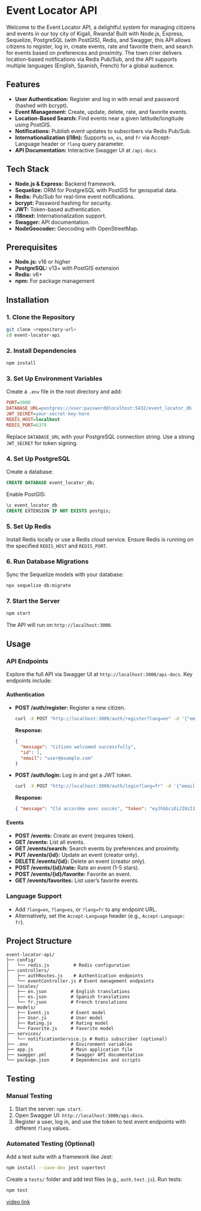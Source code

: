# Event Locator API

Welcome to the Event Locator API, a delightful system for managing citizens and events in our toy city of Kigali, Rwanda! Built with Node.js, Express, Sequelize, PostgreSQL (with PostGIS), Redis, and Swagger, this API allows citizens to register, log in, create events, rate and favorite them, and search for events based on preferences and proximity. The town crier delivers location-based notifications via Redis Pub/Sub, and the API supports multiple languages (English, Spanish, French) for a global audience.

## Features

- **User Authentication:** Register and log in with email and password (hashed with bcrypt).
- **Event Management:** Create, update, delete, rate, and favorite events.
- **Location-Based Search:** Find events near a given latitude/longitude using PostGIS.
- **Notifications:** Publish event updates to subscribers via Redis Pub/Sub.
- **Internationalization (i18n):** Supports `en`, `es`, and `fr` via Accept-Language header or `?lang` query parameter.
- **API Documentation:** Interactive Swagger UI at `/api-docs`.

## Tech Stack

- **Node.js & Express:** Backend framework.
- **Sequelize:** ORM for PostgreSQL with PostGIS for geospatial data.
- **Redis:** Pub/Sub for real-time event notifications.
- **bcrypt:** Password hashing for security.
- **JWT:** Token-based authentication.
- **i18next:** Internationalization support.
- **Swagger:** API documentation.
- **NodeGeocoder:** Geocoding with OpenStreetMap.

## Prerequisites

- **Node.js:** v16 or higher
- **PostgreSQL:** v13+ with PostGIS extension
- **Redis:** v6+
- **npm:** For package management

## Installation

### 1. Clone the Repository

```bash
git clone <repository-url>
cd event-locator-api
```

### 2. Install Dependencies

```bash
npm install
```

### 3. Set Up Environment Variables

Create a `.env` file in the root directory and add:

```ini
PORT=3000
DATABASE_URL=postgres://user:password@localhost:5432/event_locator_db
JWT_SECRET=your-secret-key-here
REDIS_HOST=localhost
REDIS_PORT=6379
```

Replace `DATABASE_URL` with your PostgreSQL connection string. Use a strong `JWT_SECRET` for token signing.

### 4. Set Up PostgreSQL

Create a database:

```sql
CREATE DATABASE event_locator_db;
```

Enable PostGIS:

```sql
\c event_locator_db
CREATE EXTENSION IF NOT EXISTS postgis;
```

### 5. Set Up Redis

Install Redis locally or use a Redis cloud service. Ensure Redis is running on the specified `REDIS_HOST` and `REDIS_PORT`.

### 6. Run Database Migrations

Sync the Sequelize models with your database:

```bash
npx sequelize db:migrate
```

### 7. Start the Server

```bash
npm start
```

The API will run on `http://localhost:3000`.

## Usage

### API Endpoints

Explore the full API via Swagger UI at `http://localhost:3000/api-docs`. Key endpoints include:

#### Authentication

- **POST /auth/register:** Register a new citizen.
  ```bash
  curl -X POST "http://localhost:3000/auth/register?lang=en" -d '{"email": "user@example.com", "password": "Pass123!", "location": "Kigali, Rwanda", "preferences": ["music"]}' -H "Content-Type: application/json"
  ```
  **Response:**
  ```json
  {
    "message": "Citizen welcomed successfully",
    "id": 1,
    "email": "user@example.com"
  }
  ```
- **POST /auth/login:** Log in and get a JWT token.
  ```bash
  curl -X POST "http://localhost:3000/auth/login?lang=fr" -d '{"email": "user@example.com", "password": "Pass123!"}' -H "Content-Type: application/json"
  ```
  **Response:**
  ```json
  { "message": "Clé accordée avec succès", "token": "eyJhbGciOiJIUzI1NiIs..." }
  ```

#### Events

- **POST /events:** Create an event (requires token).
- **GET /events:** List all events.
- **GET /events/search:** Search events by preferences and proximity.
- **PUT /events/{id}:** Update an event (creator only).
- **DELETE /events/{id}:** Delete an event (creator only).
- **POST /events/{id}/rate:** Rate an event (1-5 stars).
- **POST /events/{id}/favorite:** Favorite an event.
- **GET /events/favorites:** List user’s favorite events.

### Language Support

- Add `?lang=en`, `?lang=es`, or `?lang=fr` to any endpoint URL.
- Alternatively, set the `Accept-Language` header (e.g., `Accept-Language: fr`).

## Project Structure

```
event-locator-api/
├── config/
│   └── redis.js         # Redis configuration
├── controllers/
│   ├── authRoutes.js    # Authentication endpoints
│   └── eventController.js # Event management endpoints
├── locales/
│   ├── en.json         # English translations
│   ├── es.json         # Spanish translations
│   └── fr.json         # French translations
├── models/
│   ├── Event.js        # Event model
│   ├── User.js         # User model
│   ├── Rating.js       # Rating model
│   └── Favorite.js     # Favorite model
├── services/
│   └── notificationService.js # Redis subscriber (optional)
├── .env                # Environment variables
├── app.js              # Main application file
├── swagger.yml         # Swagger API documentation
└── package.json        # Dependencies and scripts
```

## Testing

### Manual Testing

1. Start the server: `npm start`.
2. Open Swagger UI: `http://localhost:3000/api-docs`.
3. Register a user, log in, and use the token to test event endpoints with different `?lang` values.

### Automated Testing (Optional)

Add a test suite with a framework like Jest:

```bash
npm install --save-dev jest supertest
```

Create a `tests/` folder and add test files (e.g., `auth.test.js`). Run tests:

```bash
npm test
```

[video link](https://www.youtube.com/watch?v=4K1mCAFlcgU)
